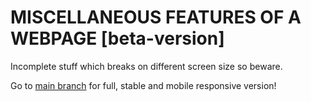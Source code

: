 # MISCELLANEOUS FEATURES OF A WEBPAGE [beta-version]
Incomplete stuff which breaks on different screen size so beware.

Go to [main branch](https://github.com/Jaivrat12/misc-features-webpage) for full, stable and mobile responsive version!
